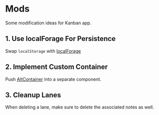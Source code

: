 # Mods

Some modification ideas for Kanban app.

## 1. Use localForage For Persistence

Swap `localStorage` with [localForage](https://github.com/mozilla/localForage)

## 2. Implement Custom Container

Push [AltContainer](http://alt.js.org/docs/components/altContainer/) into a separate component.

## 3. Cleanup Lanes

When deleting a lane, make sure to delete the associated notes as well. 
